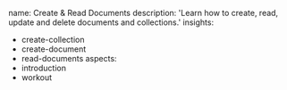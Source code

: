 name: Create & Read Documents
description: 'Learn how to create, read, update and delete documents and collections.'
insights:
  - create-collection
  - create-document
  - read-documents
aspects:
  - introduction
  - workout
